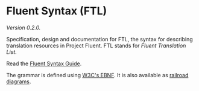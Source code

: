 Fluent Syntax (FTL)
===================

_Version 0.2.0._

Specification, design and documentation for FTL, the syntax for describing
translation resources in Project Fluent.  FTL stands for _Fluent Translation
List_.

Read the [Fluent Syntax Guide][].

The grammar is defined using [W3C's EBNF][]. It is also available as [railroad
diagrams][].

[Fluent Syntax Guide]: https://projectfluent.github.io/fluent-syntax/guide
[W3C's EBNF]: https://www.w3.org/TR/REC-xml/#sec-notation
[railroad diagrams]: https://projectfluent.github.io/fluent-syntax/diagram.xhtml
